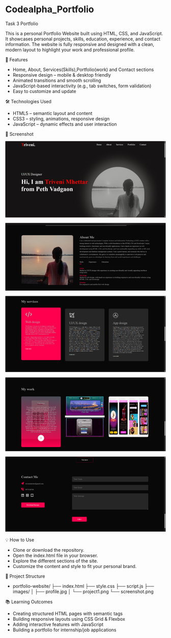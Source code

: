 # Codealpha_Portfolio
Task 3 Portfolio

This is a personal Portfolio Website built using HTML, CSS, and JavaScript. It showcases personal projects, skills, education, experience, and contact information. The website is fully responsive and designed with a clean, modern layout to highlight your work and professional profile.

🚀 Features
* Home, About, Services(Skills),Portfolio(work) and Contact sections
* Responsive design – mobile & desktop friendly
* Animated transitions and smooth scrolling
* JavaScript-based interactivity (e.g., tab switches, form validation)
* Easy to customize and update

🛠️ Technologies Used
* HTML5 – semantic layout and content
* CSS3 – styling, animations, responsive design
* JavaScript – dynamic effects and user interaction

📸 Screenshot

![SS](Screenshots/1(1).png)

![SS](Screenshots/2.png)

![SS](Screenshots/3.png)

![SS](Screenshots/4.png)

![SS](Screenshots/5.png)

💡 How to Use
* Clone or download the repository.
* Open the index.html file in your browser.
* Explore the different sections of the site.
* Customize the content and style to fit your personal brand.

📂 Project Structure
* portfolio-website/
├── index.html
├── style.css
├── script.js
├── images/
│   ├── profile.jpg
│   └── project1.png
└── screenshot.png

📚 Learning Outcomes
* Creating structured HTML pages with semantic tags
* Building responsive layouts using CSS Grid & Flexbox
* Adding interactive features with JavaScript
* Building a portfolio for internship/job applications
